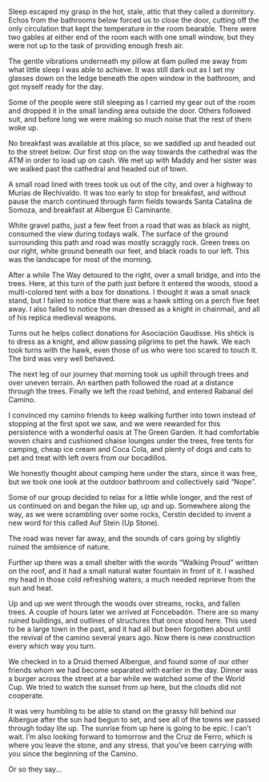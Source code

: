 Sleep escaped my grasp in the hot, stale, attic that they called a dormitory. Echos from the bathrooms below forced us to close the door, cutting off the only circulation that kept the temperature in the room bearable. There were two gables at either end of the room each with one small window, but they were not up to the task of providing enough fresh air.

The gentle vibrations underneath my pillow at 6am pulled me away from what little sleep I was able to achieve. It was still dark out as I set my glasses down on the ledge beneath the open window in the bathroom, and got myself ready for the day.

Some of the people were still sleeping as I carried my gear out of the room and dropped it in the small landing area outside the door. Others followed suit, and before long we were making so much noise that the rest of them woke up.

No breakfast was available at this place, so we saddled up and headed out to the street below. Our first stop  on the way towards the cathedral was the ATM in order to load up on cash. We met up with Maddy and her sister was we walked past the cathedral and headed out of town.

A small road lined with trees took us out of the city, and over a highway to Murias de Rechivaldo. It was too early to stop for breakfast, and without pause the march continued through farm fields towards Santa Catalina de Somoza, and breakfast at Albergue El Caminante.

White gravel paths, just a few feet from a road that was as black as night, consumed the view during todays walk. The surface of the ground surrounding this path and road was mostly scraggly rock. Green trees on our right, white ground beneath our feet, and black roads to our left. This was the landscape for most of the morning.

After a while The Way detoured to the right, over a small bridge, and into the trees. Here, at this turn of the path just before it entered the woods, stood a multi-colored tent with a box for donations. I thought it was a small snack stand, but I failed to notice that there was a hawk sitting on a perch five feet away. I also failed to notice the man dressed as a knight in chainmail, and all of his replica medieval weapons.

Turns out he helps collect donations for Asociación Gaudisse. His shtick is to dress as a knight, and allow passing pilgrims to pet the hawk. We each took turns with the hawk, even those of us who were too scared to touch it. The bird was very well behaved.

The next leg of our journey that morning took us uphill through trees and over uneven terrain. An earthen path followed the road at a distance through the trees. Finally we left the road behind, and entered Rabanal del Camino.

I convinced my camino friends to keep walking further into town instead of stopping at the first spot we saw, and we were rewarded for this persistence with a wonderful oasis at The Green Garden. It had comfortable woven chairs and cushioned chaise lounges under the trees, free tents for camping, cheap ice cream and Coca Cola, and plenty of dogs and cats to pet and treat with left overs from our bocadillos.

We honestly thought about camping here under the stars, since it was free, but we took one look at the outdoor bathroom and collectively said “Nope”.

Some of our group decided to relax for a little while longer, and the rest of us continued on and began the hike up, up and up. Somewhere along the way, as we were scrambling over some rocks, Cerstin decided to invent a new word for this called Auf Stein (Up Stone).

The road was never far away, and the sounds of cars going by slightly ruined the ambience of nature.

Further up there was a small shelter with the words “Walking Proud” written on the roof, and it had a small natural water fountain in front of it. I washed my head in those cold refreshing waters; a much needed reprieve from the sun and heat.

Up and up we went through the woods over streams, rocks, and fallen trees. A couple of hours later we arrived at Foncebadón. There are so many ruined buildings, and outlines of structures that once stood here. This used to be a large town in the past, and it had all but been forgotten about until the revival of the camino several years ago. Now there is new construction every which way you turn.

We checked in to a Druid themed Albergue, and found some of our other friends whom we had become separated with earlier in the day. Dinner was a burger across the street at a bar while we watched some of the World Cup. We tried to watch the sunset from up here, but the clouds did not cooperate.

It was very humbling to be able to stand on the grassy hill behind our Albergue after the sun had begun to set, and see all of the towns we passed through today lite up. The sunrise from up here is going to be epic. I can’t wait. I’m also looking forward to tomorrow and the Cruz de Ferro, which is where you leave the stone, and any stress, that you’ve been carrying with you since the beginning of the Camino.

Or so they say...